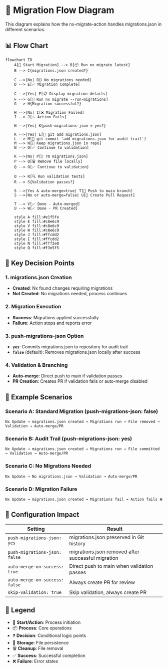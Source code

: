# 🔄 Migration Flow Diagram

This diagram explains how the nx-migrate-action handles migrations.json in different scenarios.

## 📊 Flow Chart

```mermaid
flowchart TD
    A[🚀 Start Migration] --> B[📦 Run nx migrate latest]
    B --> C{migrations.json created?}

    C -->|No| D[ℹ️ No migrations needed]
    D --> E[✅ Migration Complete]

    C -->|Yes| F[📋 Display migration details]
    F --> G[🔧 Run nx migrate --run-migrations]
    G --> H{Migration successful?}

    H -->|No| I[❌ Migration Failed]
    I --> J[💥 Action Fails]

    H -->|Yes| K{push-migrations-json = yes?}

    K -->|Yes| L[📝 git add migrations.json]
    L --> M[💾 git commit 'add migrations.json for audit trail']
    M --> N[📁 Keep migrations.json in repo]
    N --> O[✅ Continue to validation]

    K -->|No| P[🧹 rm migrations.json]
    P --> Q[🗑️ Remove file locally]
    Q --> O[✅ Continue to validation]

    O --> R[🔍 Run validation tests]
    R --> S{Validation passes?}

    S -->|Yes & auto-merge=true| T[🚀 Push to main branch]
    S -->|No or auto-merge=false| U[📝 Create Pull Request]

    T --> V[✅ Done - Auto-merged]
    U --> W[✅ Done - PR Created]

    style A fill:#e1f5fe
    style E fill:#c8e6c9
    style V fill:#c8e6c9
    style W fill:#c8e6c9
    style J fill:#ffcdd2
    style I fill:#ffcdd2
    style N fill:#fff3e0
    style Q fill:#f3e5f5
```

## 🎯 Key Decision Points

### 1. **migrations.json Creation**
- **Created**: Nx found changes requiring migrations
- **Not Created**: No migrations needed, process continues

### 2. **Migration Execution**
- **Success**: Migrations applied successfully
- **Failure**: Action stops and reports error

### 3. **push-migrations-json Option**
- **`yes`**: Commits migrations.json to repository for audit trail
- **`false`** (default): Removes migrations.json locally after success

### 4. **Validation & Branching**
- **Auto-merge**: Direct push to main if validation passes
- **PR Creation**: Creates PR if validation fails or auto-merge disabled

## 📝 Example Scenarios

### Scenario A: Standard Migration (push-migrations-json: false)
```
Nx Update → migrations.json created → Migrations run → File removed → Validation → Auto-merge/PR
```

### Scenario B: Audit Trail (push-migrations-json: yes)
```
Nx Update → migrations.json created → Migrations run → File committed → Validation → Auto-merge/PR
```

### Scenario C: No Migrations Needed
```
Nx Update → No migrations.json → Validation → Auto-merge/PR
```

### Scenario D: Migration Failure
```
Nx Update → migrations.json created → Migrations fail → Action fails ❌
```

## 🔧 Configuration Impact

| Setting | Result |
|---------|--------|
| `push-migrations-json: yes` | migrations.json preserved in Git history |
| `push-migrations-json: false` | migrations.json removed after successful migration |
| `auto-merge-on-success: true` | Direct push to main when validation passes |
| `auto-merge-on-success: false` | Always create PR for review |
| `skip-validation: true` | Skip validation, always create PR |

## 🎨 Legend

- 🚀 **Start/Action**: Process initiation
- 📦 **Process**: Core operations
- ❓ **Decision**: Conditional logic points
- 📁 **Storage**: File persistence
- 🗑️ **Cleanup**: File removal
- ✅ **Success**: Successful completion
- ❌ **Failure**: Error states